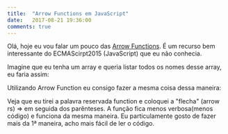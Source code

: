 ```yaml
---
title:  "Arrow Functions em JavaScript"
date:   2017-08-21 19:36:00
comments: true
---
```

Olá, hoje eu vou falar um pouco das [Arrow Functions]('https://developer.mozilla.org/pt-BR/docs/Web/JavaScript/Reference/Functions/Arrow_functions'). É um recurso bem interessante do ECMAScirpt2015 (JavaScript) que eu não conhecia.

Imagine que eu tenha um array e queria listar todos os nomes desse array, eu faria assim:

<script src="https://gist.github.com/LeandroLS/b0bbd6fd8f8648ea2b13a153b2224168.js"></script>

Utilizando <span class="code">Arrow Function</span> eu consigo fazer a mesma coisa dessa maneira:

<script src="https://gist.github.com/LeandroLS/e7b978d8b9702acad358d77dca639f73.js"></script>

Veja que eu tirei a palavra reservada <span class="code">function</span> e coloquei a "flecha" (arrow rs) <span class="code"> => </span> em seguida dos parênteses. A função fica menos verbosa(menos código) e funciona da mesma maneira. Eu particulamente gosto de fazer mais da 1ª maneira, acho mais fácil de ler o código. 


